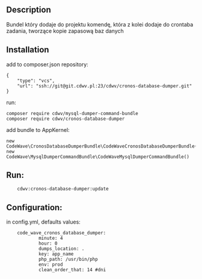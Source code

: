 Description
------------
Bundel który dodaje do projektu komendę, która z kolei dodaje do crontaba zadania,
 tworzące kopie zapasową baz danych

Installation
------------
add to composer.json repository:

```
{
    "type": "vcs",
    "url": "ssh://git@git.cdwv.pl:23/cdwv/cronos-database-dumper.git"
}
```
run:
```
composer require cdwv/mysql-dumper-command-bundle
composer require cdwv/cronos-database-dumper
```

add bundle to AppKernel:
```
new CodeWave\CronosDatabaseDumperBundle\CodeWaveCronosDatabaseDumperBundle(),
new CodeWave\MysqlDumperCommandBundle\CodeWaveMysqlDumperCommandBundle()
```

Run:
------------

```
    cdwv:cronos-database-dumper:update
```

Configuration:
------------
in config.yml, defaults values:
```
    code_wave_cronos_database_dumper:
            minute: 4
            hour: 0
            dumps_location: .
            key: app_name
            php_path: /usr/bin/php
            env: prod 
            clean_order_that: 14 #dni
```